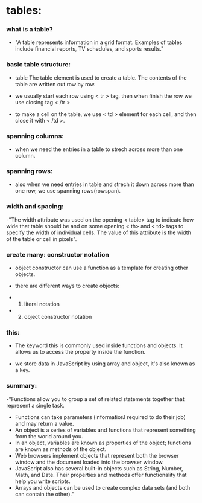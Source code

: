 # tables:
### what is a table?
- "A table represents information in a grid format.
Examples of tables include financial reports, TV
schedules, and sports results."

### basic table structure:
- table
The table element is used
to create a table. The contents
of the table are written out row
by row.

- we usually start each row using < tr > tag, then when finish the row we use closing tag < /tr >


- to make a cell on the table, we use < td > element for each cell, and then close it with < /td >.

### spanning columns:
- when we need the entries in a table to strech across more than one column.

### spanning rows:
- also when we need entries in table and strech it down across more than one row, we use spanning rows(rowspan).


### width and spacing:
-"The width attribute was used
on the opening < table> tag to
indicate how wide that table
should be and on some opening
< th> and < td> tags to specify
the width of individual cells.
The value of this attribute is
the width of the table or cell in
pixels".




### create many: constructor notation
- object constructor can use a function as a template for creating other objects.


- there are different ways to create objects:
- 1. literal notation
- 2. object constructor notation

### this:
- The keyword this is commonly used inside functions and objects.
It allows us to access the property inside the function. 


- we store data in JavaScript by using array and object, it's also known as a key.

### summary:
-"Functions allow you to group a set of related
statements together that represent a single task.
- Functions can take parameters (informatiorJ required
to do their job) and may return a value.
- An object is a series of variables and functions that
represent something from the world around you.
- In an object, variables are known as properties of the
object; functions are known as methods of the object.
- Web browsers implement objects that represent both
the browser window and the document loaded into the
browser window.
- JavaScript also has several built-in objects such as
String, Number, Math, and Date. Their properties and
methods offer functionality that help you write scripts.
- Arrays and objects can be used to create complex data
sets (and both can contain the other)." 